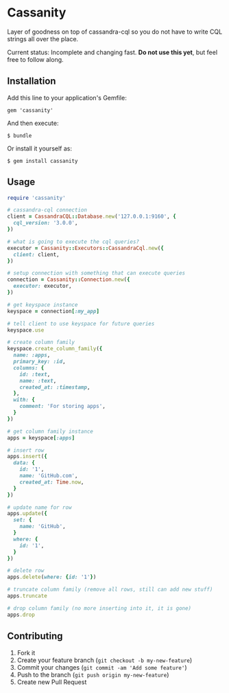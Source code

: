 # Cassanity

Layer of goodness on top of cassandra-cql so you do not have to write CQL strings all over the place.

Current status: Incomplete and changing fast. **Do not use this yet**, but feel free to follow along.

## Installation

Add this line to your application's Gemfile:

    gem 'cassanity'

And then execute:

    $ bundle

Or install it yourself as:

    $ gem install cassanity

## Usage

```ruby
require 'cassanity'

# cassandra-cql connection
client = CassandraCQL::Database.new('127.0.0.1:9160', {
  cql_version: '3.0.0',
})

# what is going to execute the cql queries?
executor = Cassanity::Executors::CassandraCql.new({
  client: client,
})

# setup connection with something that can execute queries
connection = Cassanity::Connection.new({
  executor: executor,
})

# get keyspace instance
keyspace = connection[:my_app]

# tell client to use keyspace for future queries
keyspace.use

# create column family
keyspace.create_column_family({
  name: :apps,
  primary_key: :id,
  columns: {
    id: :text,
    name: :text,
    created_at: :timestamp,
  },
  with: {
    comment: 'For storing apps',
  }
})

# get column family instance
apps = keyspace[:apps]

# insert row
apps.insert({
  data: {
    id: '1',
    name: 'GitHub.com',
    created_at: Time.now,
  }
})

# update name for row
apps.update({
  set: {
    name: 'GitHub',
  }
  where: {
    id: '1',
  }
})

# delete row
apps.delete(where: {id: '1'})

# truncate column family (remove all rows, still can add new stuff)
apps.truncate

# drop column family (no more inserting into it, it is gone)
apps.drop
```

## Contributing

1. Fork it
2. Create your feature branch (`git checkout -b my-new-feature`)
3. Commit your changes (`git commit -am 'Add some feature'`)
4. Push to the branch (`git push origin my-new-feature`)
5. Create new Pull Request
